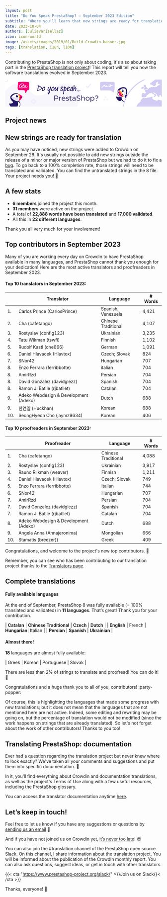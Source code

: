 ```yaml
---
layout: post
title: "Do You Speak PrestaShop? – September 2023 Edition"
subtitle: "Where you'll learn that new strings are ready for translation"
date: 2023-10-04
authors: [JulieVarisellaz]
icon: icon-world
image: /assets/images/2019/01/Build-Crowdin-banner.jpg
tags: [translation, i18n, l10n]
---
```


Contributing to PrestaShop is not only about coding, it's also about taking part in the [PrestaShop translation project](https://crowdin.com/project/prestashop-official)! This report will tell you how the software translations evolved in September 2023.

![Crowdin Monthly banner](/assets/images/2019/01/Build-Crowdin-banner.jpg)

## Project news

## New strings are ready for translation

As you may have noticed, new strings were added to Crowdin on September 28. It's usually not possible to add new strings outside the release of a minor or major version of PrestaShop but we had to do it to fix a [bug](https://github.com/PrestaShop/PrestaShop/issues/32212).
To go back to a 100% completion rate, those strings will need to be translated and validated. You can find the untranslated strings in the 8 file. Your project needs you! :muscle: 

## A few stats

* **6 members** joined the project this month.
* **31 members** were active on the project.
* A total of **22,888 words have been translated** and **17,000 validated**.
* All this in **22 different languages**.
 
Thank you all very much for your involvement!

## Top contributors in September 2023
 
Many of you are working every day on Crowdin to have PrestaShop available in many languages, and PrestaShop cannot thank you enough for your dedication! 
Here are the most active translators and proofreaders in September 2023.
 
#### Top 10 translators in September 2023:
 
| |Translator | Language | # Words
|-|---------- | -------- | ----------------
| 1. | Carlos Prince (CarlosPrince) | Spanish, Venezuela | 4,421
| 2. | Cha (cafetango) | Chinese Traditional | 4,107
| 3. | Rostyslav (config123) | Ukrainian | 3,235
| 4. | Tatu Wikman (tswfi) | Finnish | 1,102
| 5. | Rudolf Kastl (che666) | German | 1,091
| 6. | Daniel Hlavacek (Hlavtox) | Czech; Slovak | 824
| 7. | SNor42 | Hungarian | 707
| 8. | Enzo Ferrara (ferribbotte) | italian | 704
| 8. | AmirRzd | Persian | 704
| 8. | David Gonzalez (davidglezz) | Spanish | 704
| 8. | Ramon J. Batlle (rjbatllet) | Catalan | 704
| 9. | Adeko Webdesign & Development (Adeko) | Dutch | 688
| 9. | 한연일 (Huckhan) | Korean | 688
| 10. | SeongHyeon Cho (jaymz9634) | Korean | 406


#### Top 10 proofreaders in September 2023:
 
| | Proofreader | Language | # Words
|-| ---------- | -------- | ----------------
| 1. | Cha (cafetango) | Chinese Traditional | 4,088
| 2. | Rostyslav (config123) | Ukrainian | 3,917
| 3. | Rauno Riikman (weaver) | Finnish | 1,211
| 4. | Daniel Hlavacek (Hlavtox) | Czech; Slovak | 749
| 5. | Enzo Ferrara (ferribbotte) | Italian | 744
| 6. | SNor42 | Hungarian | 707
| 7. | AmirRzd | Persian | 704
| 7. | David Gonzalez (davidglezz) | Spanish | 704
| 7. | Ramon J. Batlle (rjbatllet) | Catalan | 704
| 8. | Adeko Webdesign & Development (Adeko) | Dutch | 688
| 9. | Angela Anna (Annajeronima) | Mongolian | 666
| 10. | Stamatis (breezer)) | Greek | 409


Congratulations, and welcome to the project's new top contributors. :clap:
 
Remember, you can see who has been contributing to our translation project thanks to the [Translators page](https://translators.prestashop.com/).
 
## Complete translations
 
#### Fully available languages
 
At the end of September, PrestaShop 8 was fully available (= 100% translated and validated) in **11 languages**. That’s great! Thank you for your contribution.

| **Catalan** | **Chinese Traditional** | **Czech** | **Dutch** | 
| **English** | French | **Hungarian**| Italian | 
| **Persian** | **Spanish** | **Ukrainian** | 
 
#### Almost there!

**18** languages are almost fully available: 

| Greek | Korean | Portuguese | Slovak |

There are less than 2% of strings to translate and proofread! You can do it! :muscle: 


Congratulations and a huge thank you to all of you, contributors! :party-popper: 
 
Of course, this is highlighting the languages that made some progress with new translations; but it does not mean that the languages that are not mentioned here are not active.
Indeed, some editing and rewriting may be going on, but the percentage of translation would not be modified (since the work happens on strings that are already translated). So let's not forget about the work of other contributors! Thanks to you too!

## Translating PrestaShop: documentation

Ever had a question regarding the translation project but never knew where to look exactly?  We've taken all your comments and suggestions and put them into specific documentation. 📖

In it, you'll find everything about Crowdin and documentation translations, as well as the project's Terms of Use along with a few useful resources, including the PrestaShop glossary.

You can access the translator documentation anytime [here](https://docs.prestashop-project.org/translating-prestashop/).

## Let’s keep in touch!


Feel free to let us know if you have any suggestions or questions by [sending us an email](mailto:translation@prestashop.com) 📩

And if you have not joined us on Crowdin yet, [it’s never too late](https://crowdin.com/project/prestashop-official)! :wink:

You can also join the #translation channel of the PrestaShop open source Slack. On this channel, I share information about the translation project. You will be informed about the publication of the Crowdin monthly report. You can also ask questions, suggest ideas, or get in touch with other translators.

{{< cta "https://www.prestashop-project.org/slack/" >}}Join us on Slack{{< /cta >}}

Thanks, everyone! 🙌
